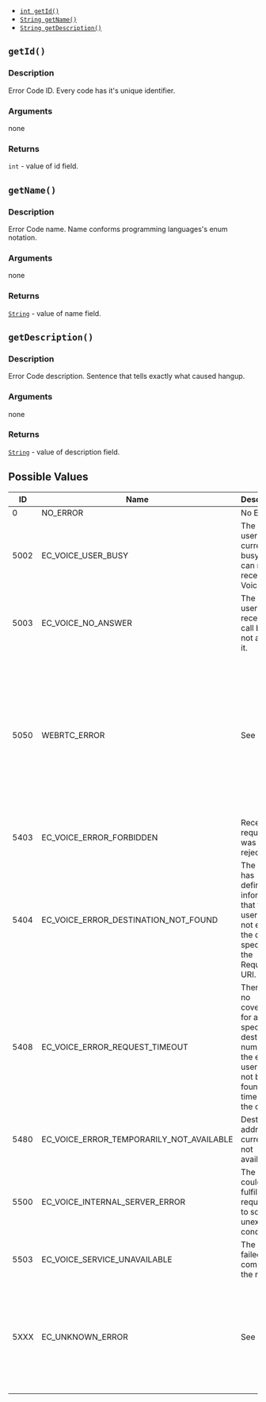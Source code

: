 * [`int getId()`](#getId)
* [`String getName()`](#getName)
* [`String getDescription()`](#getDescription)

<a name="getId"></a>
## `getId()`

### Description
Error Code ID. Every code has it's unique identifier.

### Arguments
none

### Returns
`int` - value of id field.

<a name="getName"></a>
## `getName()`

### Description
Error Code name. Name conforms programming languages's enum notation.

### Arguments
none

### Returns
[`String`](https://developer.android.com/reference/java/lang/String) - value of name field.

<a name="getDescription"></a>
## `getDescription()`

### Description
Error Code description. Sentence that tells exactly what caused hangup.

### Arguments
none

### Returns
[`String`](https://developer.android.com/reference/java/lang/String) - value of description field.

## Possible Values

<table>
    <thead>
        <th>ID</th>
        <th>Name</th>
        <th>Description</th>
        <th>Note</th>
    </thead>
    <tbody>
        <tr>
            <td>0</td>
            <td>NO_ERROR</td>
            <td>No Error.</td>
            <td></td>
        </tr>
        <tr>
            <td>5002</td>
            <td>EC_VOICE_USER_BUSY</td>
            <td>The end user is currently busy and can not receive the Voice call.</td>
            <td></td>
        </tr>
        <tr>
            <td>5003</td>
            <td>EC_VOICE_NO_ANSWER</td>
            <td>The end user received a call but did not answer it.</td>
            <td></td>
        </tr>
        <tr>
            <td>5050</td>
            <td>WEBRTC_ERROR</td>
            <td>See note.</td>
            <td>Happens if something bad happened inside SDK during call that caused hangup. Description will contain error message or Unknown error. if message is not available.</td>
        </tr>
        <tr>
            <td>5403</td>
            <td>EC_VOICE_ERROR_FORBIDDEN</td>
            <td>Received request was rejected.</td>
            <td></td>
        </tr>
        <tr>
            <td>5404</td>
            <td>EC_VOICE_ERROR_DESTINATION_NOT_FOUND</td>
            <td>The server has definitive information that the user does not exist at the domain specified in the Request-URI.</td>
            <td></td>
        </tr>
        <tr>
            <td>5408</td>
            <td>EC_VOICE_ERROR_REQUEST_TIMEOUT</td>
            <td>There was no coverage for a specific destination number or the end user could not be found in time during the call.</td>
            <td></td>
        </tr>
        <tr>
            <td>5480</td>
            <td>EC_VOICE_ERROR_TEMPORARILY_NOT_AVAILABLE</td>
            <td>Destination address is currently not available.</td>
            <td></td>
        </tr>
        <tr>
            <td>5500</td>
            <td>EC_VOICE_INTERNAL_SERVER_ERROR</td>
            <td>The server could not fulfill the request due to some unexpected condition.</td>
            <td></td>
        </tr>
        <tr>
            <td>5503</td>
            <td>EC_VOICE_SERVICE_UNAVAILABLE</td>
            <td>The service failed to complete the request.</td>
            <td></td>
        </tr>
        <tr>
            <td>5XXX</td>
            <td>EC_UNKNOWN_ERROR</td>
            <td>See note.</td>
            <td>Happens if hangup is received with unrecognized SIP status. XXX from ID will be SIP status code, description will be SIP status line.</td>
        </tr>
    </tbody>
</table>
